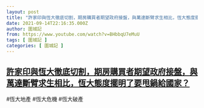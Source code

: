 ```yaml
---
layout: post
title: "許家印與恆大徹底切割，期房購買者期望政府接盤，與萬達斷臂求生相比，恆大態度擺明了要甩鍋給國家？"
date: 2021-09-14T22:16:35.000Z
author: 圍城記
from: https://www.youtube.com/watch?v=BHbbqU7eMuU
tags: [ 圍城記 ]
categories: [ 圍城記 ]
---
```

<!--1631657795000-->
[許家印與恆大徹底切割，期房購買者期望政府接盤，與萬達斷臂求生相比，恆大態度擺明了要甩鍋給國家？](https://www.youtube.com/watch?v=BHbbqU7eMuU)
------

<div>
#恆大地產  #恆大危機 #恆大破產
</div>
